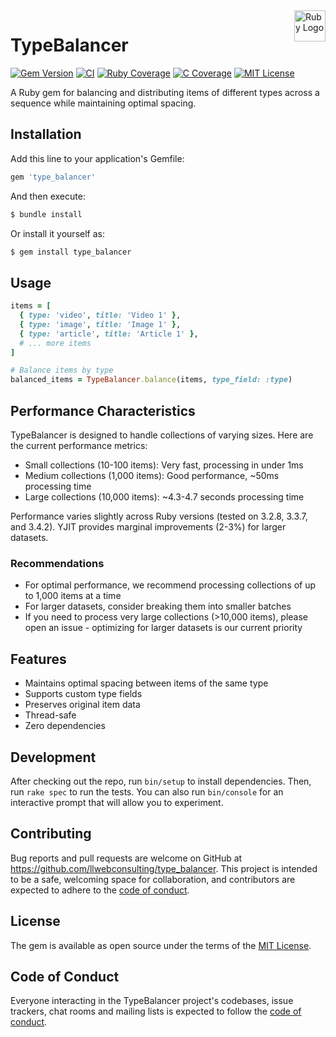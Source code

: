 <img src="https://www.ruby-lang.org/images/header-ruby-logo.png" width="50" align="right" alt="Ruby Logo"/>

# TypeBalancer

[![Gem Version](https://badge.fury.io/rb/type_balancer.svg)](https://badge.fury.io/rb/type_balancer)
[![CI](https://github.com/llwebconsulting/type_balancer/actions/workflows/ci.yml/badge.svg)](https://github.com/llwebconsulting/type_balancer/actions/workflows/ci.yml)
[![Ruby Coverage](https://img.shields.io/badge/ruby--coverage-78.57%25-yellow.svg)](https://github.com/llwebconsulting/type_balancer/blob/main/coverage/index.html)
[![C Coverage](https://img.shields.io/badge/c--coverage-92.4%25-brightgreen.svg)](https://github.com/llwebconsulting/type_balancer/blob/main/ext/type_balancer/README.md)
[![MIT License](https://img.shields.io/badge/license-MIT-blue.svg)](LICENSE.txt)

A Ruby gem for balancing and distributing items of different types across a sequence while maintaining optimal spacing.

## Installation

Add this line to your application's Gemfile:

```ruby
gem 'type_balancer'
```

And then execute:

```bash
$ bundle install
```

Or install it yourself as:

```bash
$ gem install type_balancer
```

## Usage

```ruby
items = [
  { type: 'video', title: 'Video 1' },
  { type: 'image', title: 'Image 1' },
  { type: 'article', title: 'Article 1' },
  # ... more items
]

# Balance items by type
balanced_items = TypeBalancer.balance(items, type_field: :type)
```

## Performance Characteristics

TypeBalancer is designed to handle collections of varying sizes. Here are the current performance metrics:

- Small collections (10-100 items): Very fast, processing in under 1ms
- Medium collections (1,000 items): Good performance, ~50ms processing time
- Large collections (10,000 items): ~4.3-4.7 seconds processing time

Performance varies slightly across Ruby versions (tested on 3.2.8, 3.3.7, and 3.4.2). YJIT provides marginal improvements (2-3%) for larger datasets.

### Recommendations

- For optimal performance, we recommend processing collections of up to 1,000 items at a time
- For larger datasets, consider breaking them into smaller batches
- If you need to process very large collections (>10,000 items), please open an issue - optimizing for larger datasets is our current priority

## Features

- Maintains optimal spacing between items of the same type
- Supports custom type fields
- Preserves original item data
- Thread-safe
- Zero dependencies

## Development

After checking out the repo, run `bin/setup` to install dependencies. Then, run `rake spec` to run the tests. You can also run `bin/console` for an interactive prompt that will allow you to experiment.

## Contributing

Bug reports and pull requests are welcome on GitHub at https://github.com/llwebconsulting/type_balancer. This project is intended to be a safe, welcoming space for collaboration, and contributors are expected to adhere to the [code of conduct](https://github.com/llwebconsulting/type_balancer/blob/main/CODE_OF_CONDUCT.md).

## License

The gem is available as open source under the terms of the [MIT License](https://opensource.org/licenses/MIT).

## Code of Conduct

Everyone interacting in the TypeBalancer project's codebases, issue trackers, chat rooms and mailing lists is expected to follow the [code of conduct](https://github.com/llwebconsulting/type_balancer/blob/main/CODE_OF_CONDUCT.md).
